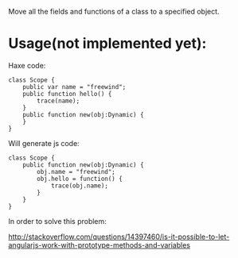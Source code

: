 Move all the fields and functions of a class to a specified object.

Usage(not implemented yet):
====

Haxe code:

```
class Scope {
    public var name = "freewind";
    public function hello() {
        trace(name);
    }
    public function new(obj:Dynamic) {
    }
}
```

Will generate js code:

```
class Scope {
    public function new(obj:Dynamic) {
        obj.name = "freewind";
        obj.hello = function() {
            trace(obj.name);
        }
    }
}
```


In order to solve this problem:

http://stackoverflow.com/questions/14397460/is-it-possible-to-let-angularjs-work-with-prototype-methods-and-variables